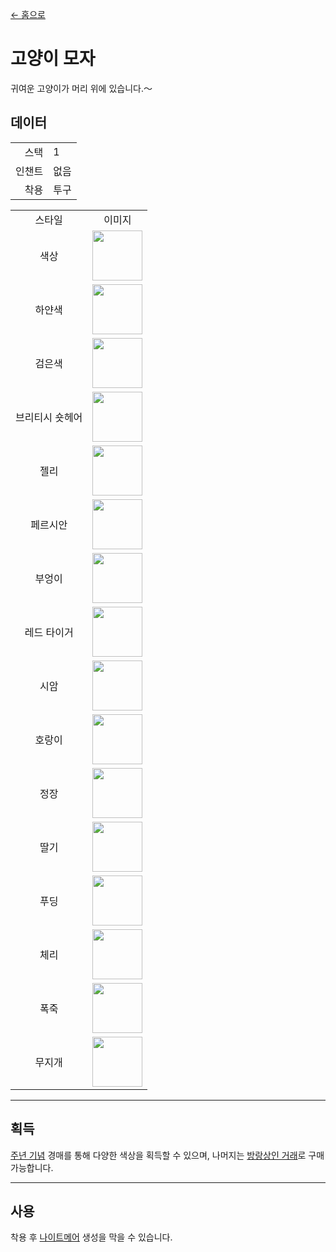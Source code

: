 [← 홈으로](../)
# 고양이 모자
귀여운 고양이가 머리 위에 있습니다.～

## 데이터
<table>
    <tr><td align="end">스택</td><td>1</td></tr>
    <tr><td align="end">인챈트</td><td>없음</td></tr>
    <tr><td align="end">착용</td><td>투구</td></tr>
</table>
<table>
    <tr><td align="center">스타일</td><td align="center">이미지</td></tr>
    <tr><td align="center">색상</td><td><img src="https://i.imgur.com/j5qaiY1.png" height="80"/></td></tr>
    <tr><td align="center">하얀색</td><td><img src="https://i.imgur.com/fKTtMQr.png" height="80"/></td></tr>
    <tr><td align="center">검은색</td><td><img src="https://i.imgur.com/pyVVa7u.png" height="80"/></td></tr>
    <tr><td align="center">브리티시 숏헤어</td><td><img src="https://i.imgur.com/D82K9aB.png" height="80"/></td></tr>
    <tr><td align="center">젤리</td><td><img src="https://i.imgur.com/mBBcikO.png" height="80"/></td></tr>
    <tr><td align="center">페르시안</td><td><img src="https://i.imgur.com/WIVQMX2.png" height="80"/></td></tr>
    <tr><td align="center">부엉이</td><td><img src="https://i.imgur.com/tYcHz7F.png" height="80"/></td></tr>
    <tr><td align="center">레드 타이거</td><td><img src="https://i.imgur.com/ylNn6QJ.png" height="80"/></td></tr>
    <tr><td align="center">시암</td><td><img src="https://i.imgur.com/oPDhofX.png" height="80"/></td></tr>
    <tr><td align="center">호랑이</td><td><img src="https://i.imgur.com/RLVDgED.png" height="80"/></td></tr>
    <tr><td align="center">정장</td><td><img src="https://i.imgur.com/KzfuYRq.png" height="80"/></td></tr>
    <tr><td align="center">딸기</td><td><img src="https://i.imgur.com/UT94IRj.png" height="80"/></td></tr>
    <tr><td align="center">푸딩</td><td><img src="https://i.imgur.com/OqQl5jU.png" height="80"/></td></tr>
    <tr><td align="center">체리</td><td><img src="https://i.imgur.com/OAL1rFF.png" height="80"/></td></tr>
    <tr><td align="center">폭죽</td><td><img src="https://i.imgur.com/X55VsLG.png" height="80"/></td></tr>
    <tr><td align="center">무지개</td><td><img src="https://i.imgur.com/DmKyFxS.gif" height="80"/></td></tr>
</table>

---

## 획득
[주년 기념](../feature/anniversary.md) 경매를 통해 다양한 색상을 획득할 수 있으며, 나머지는 [방랑상인 거래](../feature/enhanced_wandering_trader.md)로 구매 가능합니다.

---

## 사용
착용 후 [나이트메어](https://minecraft.fandom.com/ko/wiki/나이트메어) 생성을 막을 수 있습니다.
